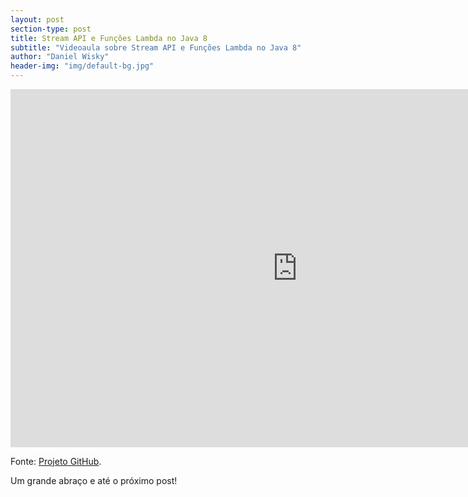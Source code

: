 ```yaml
---
layout: post
section-type: post
title: Stream API e Funções Lambda no Java 8
subtitle: "Videoaula sobre Stream API e Funções Lambda no Java 8"
author: "Daniel Wisky"
header-img: "img/default-bg.jpg"
---
```


<iframe width="917" height="573" src="https://www.youtube-nocookie.com/embed/jNz8IVXkV6A" title="Videoaula sobre Stream API e Funções Lambda no Java 8" frameborder="0" allow="accelerometer; autoplay; encrypted-media; gyroscope; picture-in-picture" allowfullscreen></iframe>

Fonte:
<a href="https://github.com/danielwisky/javalambda" target="\_blank">Projeto GitHub</a>.

Um grande abraço e até o próximo post!
